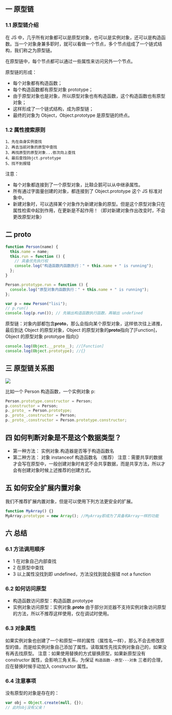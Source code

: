 ## 一 原型链

### 1.1 原型链介绍

在 JS 中，几乎所有对象都可以是原型对象，也可以是实例对象，还可以是构造函数。当一个对象身兼多职时，就可以看做一个节点，多个节点组成了一个链式结构，我们称之为原型链。

在原型链中，每个节点都可以通过一些属性来访问另外一个节点。

原型链的形成：

- 每个对象都有构造函数；
- 每个构造函数都有原型对象 prototype；
- 由于原型对象也是对象，所以原型对象也有构造函数，这个构造函数也有原型对象；
- 这样形成了一个链式结构，成为原型链；
- 最终的对象为 Object，Object.prototype 是原型链的终点。

### 1.2 属性搜索原则

```
1、先在自身实例查找
2、再去当前对象的原型中查找
3、再找原型的原型对象...依次向上查找
4、最后查找Objct.prototype
5、找不到报错
```

注意：

- 每个对象都连接到了一个原型对象，比鞥企鹅可以从中继承属性。
- 所有通过字面量创建的对象，都连接到了 Object.prototype 这个 JS 标准对象中。
- 新建对象时，可以选择某个对象作为新建对象的原型。但是这个原型对象只在属性检索中起到作用，在更新是不起作用！（即对新建对象作出改变时，不会更改原型对象）

## 二 **proto**

```js
function Person(name) {
  this.name = name;
  this.run = function () {
    // 具备优先执行权
    console.log("构造函数内函数执行：" + this.name + " is running");
  };
}

Person.prototype.run = function () {
  console.log("原型对象内函数执行：" + this.name + " is running");
};

var p = new Person("lisi");
// p.run()
console.log(p.run()); // 先输出构造函数执行函数，再输出 undefined
```

原型链：对象内部都包含**proto**，那么会指向某个原型对象，这样依次往上递推，最后到达 Object 的原型对象，Object 的原型对象的**proto**指向了[Function]，Object 的原型对象 prototype 指向{}

```js
console.log(Object.__proto__); //[Function]
console.log(Object.prototype); //{}
```

## 三 原型链关系图

![](/images/JavaScript/JavaScript-02.png)

比如一个 Person 构造函数，一个实例对象 p:

```js
Person.prototype.constructor = Person;
p.constructor = Person;
p._proto_ = Person.prototype;
p._proto_.constructor = Person;
p._proto_.constructor = Person.prototype.constructor;
```

## 四 如何判断对象是不是这个数据类型？

- 第一种方法： 实例对象.构造器是否等于构造函数名
- 第二种方法： 对象 instanceof 构造函数名 （推荐）
  注意：需要共享的数据才会写在原型中，一般创建对象时肯定不会共享数据，而是共享方法，所以才会有创建对象时候上述推荐的创建方式。

## 五 如何安全扩展内置对象

我们不推荐扩展内置对象，但是可以使用下列方法更安全的扩展。

```javascript
function MyArray() {}
MyArray.prototype = new Array(); //MyArray即成为了具备和Array一样的功能
```

## 六 总结

### 6.1 方法调用顺序

- 1 在对象自己内部查找
- 2 在原型中查找
- 3 以上属性没找到即 undefined，方法没找到就会报错 not a function

### 6.2 如何访问原型

- 构造函数访问原型：构造函数.prototype
- 实例对象访问原型：实例对象.**proto**
  由于部分浏览器不支持实例对象访问原型的方法，所以不推荐这样使用，仅在调试时使用。

### 6.3 对象属性

如果实例对象也创建了一个和原型一样的属性（属性名一样），那么不会去修改原型的值，而是给实例对象自己添加了属性。读取属性先找实例对象自己的，如果没有再去找原型。
注意：如果使用替换的方式替换原型，如果新原型没有 constructor 属性，会影响三角关系，为保证 `构造函数--原型---对象` 三者的合理，应在替换时候手动加入 constructor 属性。

### 6.4 注意事项

没有原型的对象是存在的：

```js
var obj = Object.create(null, {});
// 此时obj没有父亲！
```

